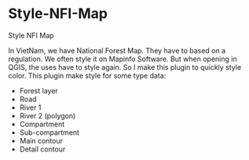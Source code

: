 # Style-NFI-Map
Style NFI Map

In VietNam, we have National Forest Map. They have to based on a regulation. We often style it on Mapinfo Software.
But when opening in QGIS, the uses have to style again. So I make this plugin to quickly style color. This plugin make style for some type data: 
- Forest layer
- Road
- River 1
- River 2 (polygon)
- Compartment
- Sub-compartment
- Main contour
- Detail contour
